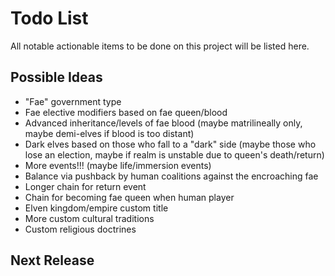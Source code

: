 # Todo List
All notable actionable items to be done on this project will be listed here.

## Possible Ideas
- "Fae" government type
- Fae elective modifiers based on fae queen/blood
- Advanced inheritance/levels of fae blood (maybe matrilineally only, maybe demi-elves if blood is too distant)
- Dark elves based on those who fall to a "dark" side (maybe those who lose an election, maybe if realm is unstable due to queen's death/return)
- More events!!! (maybe life/immersion events)
- Balance via pushback by human coalitions against the encroaching fae
- Longer chain for return event
- Chain for becoming fae queen when human player
- Elven kingdom/empire custom title
- More custom cultural traditions
- Custom religious doctrines

## Next Release